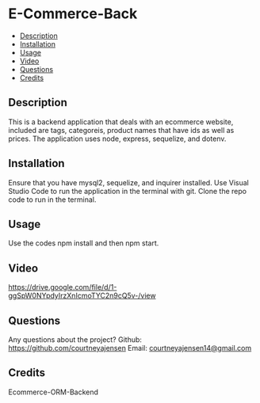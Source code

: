 # E-Commerce-Back

  * [Description](#description)
  * [Installation](#installation)
  * [Usage](#usage)
  * [Video](#videolink)
  * [Questions](#questions)
  * [Credits](#credits)

## Description <a name="description"></a>
This is a backend application that deals with an ecommerce website, included are tags, categoreis, product names that have ids as well as prices. The application uses node, express, sequelize, and dotenv.

## Installation <a name="installation"></a>
Ensure that you have mysql2, sequelize, and inquirer installed. Use Visual Studio Code to run the application in the terminal with git. Clone the repo code to run in the terminal.

## Usage <a name="usage"></a>
Use the codes npm install and then npm start.

## Video <a name="videolink"></a>
https://drive.google.com/file/d/1-ggSpW0NYpdyIrzXnIcmoTYC2n9cQ5v-/view

## Questions <a name="questions"></a>
Any questions about the project?
Github: https://github.com/courtneyajensen
Email: courtneyajensen14@gmail.com

## Credits <a name="credits"></a>
Ecommerce-ORM-Backend
